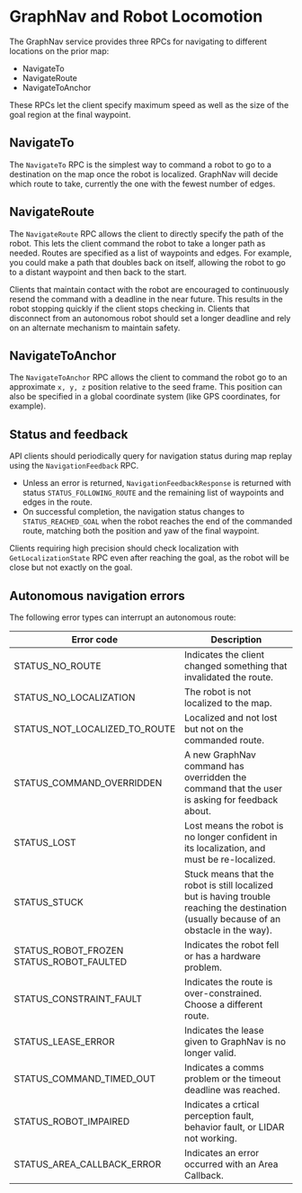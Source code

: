 <!--
Copyright (c) 2023 Boston Dynamics, Inc.  All rights reserved.

Downloading, reproducing, distributing or otherwise using the SDK Software
is subject to the terms and conditions of the Boston Dynamics Software
Development Kit License (20191101-BDSDK-SL).
-->

# GraphNav and Robot Locomotion

The GraphNav service provides three RPCs for navigating to different locations on the prior map:

*   NavigateTo
*   NavigateRoute
*   NavigateToAnchor

These RPCs let the client specify maximum speed as well as the size of the goal region at the final waypoint.

## NavigateTo

The `NavigateTo` RPC is the simplest way to command a robot to go to a destination on the map once the robot is localized. GraphNav will decide which route to take, currently the one with the fewest number of edges.


## NavigateRoute

The `NavigateRoute` RPC allows the client to directly specify the path of the robot. This lets the client command the robot to take a longer path as needed. Routes are specified as a list of waypoints and edges. For example, you could make a path that doubles back on itself, allowing the robot to go to a distant waypoint and then back to the start.

Clients that maintain contact with the robot are encouraged to continuously resend the command with a deadline in the near future. This results in the robot stopping quickly if the client stops checking in. Clients that disconnect from an autonomous robot should set a longer deadline and rely on an alternate mechanism to maintain safety.


## NavigateToAnchor

The `NavigateToAnchor` RPC allows the client to command the robot go to an approximate `x, y, z` position relative to the seed frame. This position can also be specified in a global coordinate system (like GPS coordinates, for example).


## Status and feedback

API clients should periodically query for navigation status during map replay using the `NavigationFeedback` RPC.

*   Unless an error is returned, `NavigationFeedbackResponse` is returned with status `STATUS_FOLLOWING_ROUTE` and the remaining list of waypoints and edges in the route.
*   On successful completion, the navigation status changes to `STATUS_REACHED_GOAL` when the robot reaches the end of the commanded route, matching both the position and yaw of the final waypoint.

Clients requiring high precision should check localization with `GetLocalizationState` RPC even after reaching the goal, as the robot will be close but not exactly on the goal.


## Autonomous navigation errors

The following error types can interrupt an autonomous route:

| Error code | Description |
| ---------- | ----------- |
| STATUS_NO_ROUTE |	Indicates the client changed something that invalidated the route. |
| STATUS_NO_LOCALIZATION |	The robot is not localized to the map. |
| STATUS_NOT_LOCALIZED_TO_ROUTE |	Localized and not lost but not on the commanded route. |
| STATUS_COMMAND_OVERRIDDEN |	A new GraphNav command has overridden the command that the user is asking for feedback about. |
| STATUS_LOST |	Lost means the robot is no longer confident in its localization, and must be re-localized. |
| STATUS_STUCK |	Stuck means that the robot is still localized but is having trouble reaching the destination (usually because of an obstacle in the way). |
| STATUS_ROBOT_FROZEN <br> STATUS_ROBOT_FAULTED |	Indicates the robot fell or has a hardware problem. |
| STATUS_CONSTRAINT_FAULT |	Indicates the route is over-constrained. Choose a different route. |
| STATUS_LEASE_ERROR |	Indicates the lease given to GraphNav is no longer valid. |
| STATUS_COMMAND_TIMED_OUT |	Indicates a comms problem or the timeout deadline was reached. |
| STATUS_ROBOT_IMPAIRED |   Indicates a crtical perception fault, behavior fault, or LIDAR not working. |
| STATUS_AREA_CALLBACK_ERROR |  Indicates an error occurred with an Area Callback. |


<!--- image and page reference link definitions --->
[autonomous-top]: Readme.md "Spot SDK: Autonomy, GraphNav, and Missions"
[code-examples]: autonomous_navigation_code_examples.md "Autonomous navigation code examples"
[components]: components_of_autonomous_navigation.md "Components of autonomous navigation"
[typical]: typical_autonomous_navigation_use_case.md "Typical autonomous navigation use cases"
[autonomous-services]: autonomous_navigation_services.md "Autonomous navigation services"
[service]: graphnav_service.md "GraphNav service"
[map-structure]: graphnav_map_structure.md "GraphNav map structure"
[initialization]: initialization.md "Initialization"
[localization]: localization.md "Localization"
[locomotion]: graphnav_and_robot_locomotion.md "GraphNav and robot locomotion"
[missions]: missions_service.md "Missions service"
